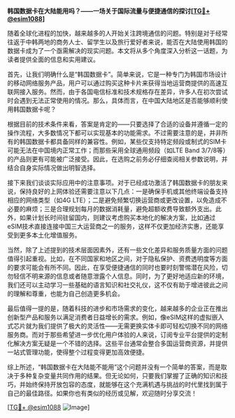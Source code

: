 **韩国数据卡在大陆能用吗？——一场关于国际流量与便捷通信的探讨[[TG💪+ @esim1088](https://t.me/s/esim1088)]**

随着全球化进程的加快，越来越多的人开始关注跨境通信的问题。特别是对于经常往返于中韩两地的商务人士、留学生以及旅行爱好者来说，能否在大陆使用韩国的数据卡成为了一个亟需解决的现实问题。本文将从多个角度深入分析这一话题，为读者提供全面的信息和实用建议。

首先，让我们明确什么是“韩国数据卡”。简单来说，它是一种专门为韩国市场设计的移动网络服务产品，用户可以通过购买这种卡片来获得当地运营商提供的高速互联网接入服务。然而，由于各国电信标准和技术规格存在差异，许多人在初次尝试时会遇到无法正常使用的情况。那么，具体而言，在中国大陆地区是否能够顺利使用韩国数据卡呢？

根据目前的技术条件来看，答案是肯定的——只要选择了合适的设备并遵循一定的操作流程，大多数情况下都可以实现基本的功能需求。不过需要注意的是，并非所有的韩国数据卡都具备同样的兼容性。例如，某些仅支持特定频段或制式的SIM卡可能无法在中国境内正常工作；而那些采用全球通用频段（如LTE Band 3/7/8等）的产品则更有可能被广泛接受。因此，在选购之前务必仔细查阅相关参数说明，并结合自身实际情况做出明智选择。

接下来我们谈谈实际应用中的注意事项。对于已经成功激活了韩国数据卡的朋友来说，保持良好的上网体验还需要注意以下几点：一是确保手机或其他终端设备支持相应的网络类型（如4G LTE）；二是避免频繁切换运营商或更改设置，以免造成不必要的麻烦；三是合理规划每月的数据消耗量，避免超额收费导致额外支出。此外，如果计划长时间驻留国内，则建议考虑购买本地化的解决方案，比如通过eSIM技术直接连接中国三大运营商之一的服务，这样不仅更加经济实惠，还能享受到更多本土化增值服务。

当然，除了上述提到的技术层面因素外，还有一些文化差异和服务质量方面的问题值得引起重视。比如，在不同国家和地区之间，对于隐私保护、资费透明度等方面的要求可能会有所不同。因此，在享受便捷通信的同时也要时刻警惕潜在风险，切勿轻信不明来源的信息或者随意泄露个人信息。同时，为了更好地适应新的环境，我们还可以主动学习一些基础的语言知识和社交礼仪，这不仅有助于增进彼此之间的理解和尊重，也能为自己创造更多机会。

最后值得一提的是，随着科技的进步和市场需求的变化，越来越多的企业正在推出创新型产品和服务以满足消费者日益增长的需求。例如，像eSIM这样的虚拟嵌入式芯片就为我们提供了极大的灵活性——无需更换实体卡即可轻松切换不同的网络服务商。而对于那些希望进一步优化用户体验的人来说，订阅专业平台提供的定制化解决方案无疑是一个不错的选择。这些平台通常会整合多国运营商资源，并提供一站式管理功能，使得整个过程变得更加高效便捷。

综上所述，“韩国数据卡在大陆能不能用”这个问题并没有一个简单的答案，而是取决于多种复杂变量共同作用的结果。但无论如何，只要我们掌握了正确的知识和技巧，并始终保持开放包容的态度，就能够在这个充满机遇与挑战的时代里找到属于自己的最佳路径。如果你也有类似的经历或见解，欢迎随时分享交流！

[[TG💪+ @esim1088](https://t.me/s/esim1088) ![Image](https://i.postimg.cc/4NQfJmqS/Snipaste-2025-05-13-00-14-12.png)]